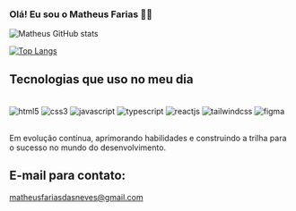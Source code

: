 ### Olá! Eu sou o Matheus Farias 👋🏼

![Matheus GitHub stats](https://github-readme-stats.vercel.app/api?username=oMatheus-Farias&show_icons=true&theme=dracula)

[![Top Langs](https://github-readme-stats.vercel.app/api/top-langs/?username=oMatheus-Farias)](https://github.com/oMatheus-Farias/github-readme-stats)

## Tecnologias que uso no meu dia

<div style="display: inline-block"><br/>
    <img align="center" alt="html5" src="https://img.shields.io/badge/HTML5-E34F26?style=for-the-badge&logo=html5&logoColor=white"/>
    <img align="center" alt="css3" src="https://img.shields.io/badge/CSS3-1572B6?style=for-the-badge&logo=css3&logoColor=white"/>
    <img align="center" alt="javascript" src="https://img.shields.io/badge/JavaScript-F7DF1E?style=for-the-badge&logo=javascript&logoColor=black"/>
    <img align="center" alt="typescript" src="https://img.shields.io/badge/TypeScript-007ACC?style=for-the-badge&logo=typescript&logoColor=white"/>
    <img align="center" alt="reactjs" src="https://img.shields.io/badge/React-20232A?style=for-the-badge&logo=react&logoColor=61DAFB"/>
    <img align="center" alt="tailwindcss" src="https://img.shields.io/badge/Tailwind_CSS-38B2AC?style=for-the-badge&logo=tailwind-css&logoColor=white"/>
    <img align="center" alt="figma" src="https://img.shields.io/badge/Figma-F24E1E?style=for-the-badge&logo=figma&logoColor=white"/>
</div>
<br/><br/>

Em evolução contínua, aprimorando habilidades e construindo a trilha para o sucesso no mundo do desenvolvimento.

## E-mail para contato:
matheusfariasdasneves@gmail.com
